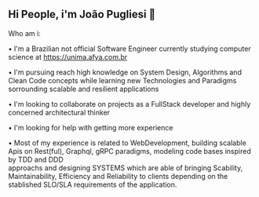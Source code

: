 ## Hi People, i'm João Pugliesi 👋

Who am i:

  • I'm a Brazilian not official Software Engineer currently studying computer science at https://unima.afya.com.br
  
  • I'm pursuing reach high knowledge on System Design, Algorithms and Clean Code concepts while learning new Technologies and Paradigms sorrounding scalable and 
  resilient applications
  
  • I'm looking to collaborate on projects as a FullStack developer and highly concerned architectural thinker
  
  • I'm looking for help with getting more experience
  
  • Most of my experience is related to WebDevelopment, building scalable Apis on Rest(ful), Graphql, gRPC paradigms, modeling code bases inspired by TDD and DDD      
  approachs and designing SYSTEMS which are able of bringing Scability, Maintainability, Efficiency and Reliability to clients depending on the stablished SLO/SLA 
  requirements of the application.    

